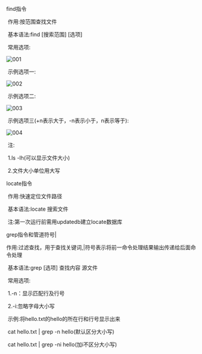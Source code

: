 find指令

​	作用:按范围查找文件

​	基本语法:find [搜索范围] [选项]

​	常用选项:

![001](D:\Linux_Notes\Linux命令(常用)\搜索查询指令\001.png)

​	示例选项一:

![002](D:\Linux_Notes\Linux命令(常用)\搜索查询指令\002.png)

​	示例选项二:

![003](D:\Linux_Notes\Linux命令(常用)\搜索查询指令\003.png)

​	示例选项三(+n表示大于，-n表示小于，n表示等于):

![004](D:\Linux_Notes\Linux命令(常用)\搜索查询指令\004.png)

​	注:

​	1.ls -lh(可以显示文件大小)

​	2.文件大小单位用大写

locate指令

​	作用:快速定位文件路径

​	基本语法:locate 搜索文件

​	注:第一次运行前需用updatedb建立locate数据库

grep指令和管道符号|

​	作用:过滤查找，用于查找关键词,|符号表示将前一命令处理结果输出传递给后面命令处理

​	基本语法:grep [选项] 查找内容 源文件

​	常用选项:

​		1.-n：显示匹配行及行号

​		2.-i:忽略字母大小写

​	示例:将hello.txt的hello的所在行和行号显示出来

​	cat hello.txt | grep -n hello(默认区分大小写)

​	cat hello.txt | grep -ni hello(加i不区分大小写)